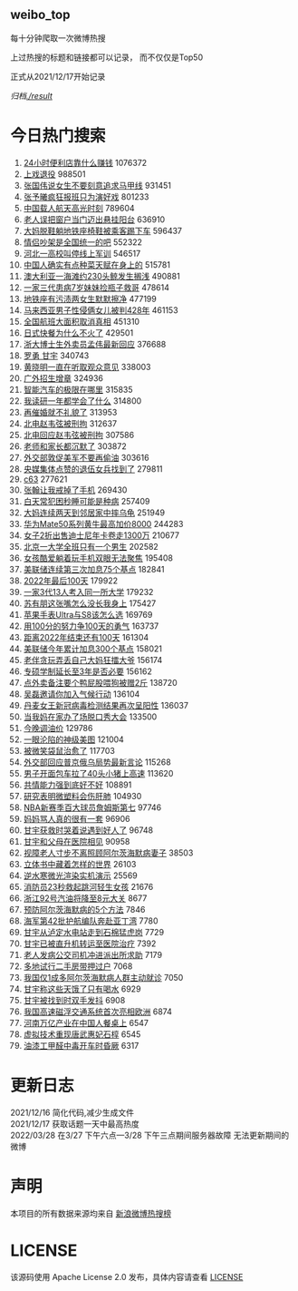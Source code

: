 weibo_top  
---
每十分钟爬取一次微博热搜  

上过热搜的标题和链接都可以记录， 而不仅仅是Top50

正式从2021/12/17开始记录  

*归档[./result](./result/)*

# 今日热门搜索  
1. [24小时便利店靠什么赚钱](https://s.weibo.com//weibo?q=%2324%E5%B0%8F%E6%97%B6%E4%BE%BF%E5%88%A9%E5%BA%97%E9%9D%A0%E4%BB%80%E4%B9%88%E8%B5%9A%E9%92%B1%23&t=31&band_rank=2&Refer=top) 1076372
2. [上戏退役](https://s.weibo.com//weibo?q=%23%E4%B8%8A%E6%88%8F%E9%80%80%E5%BD%B9%23&t=31&band_rank=1&Refer=top) 988501
3. [张国伟说女生不要刻意追求马甲线](https://s.weibo.com//weibo?q=%23%E5%BC%A0%E5%9B%BD%E4%BC%9F%E8%AF%B4%E5%A5%B3%E7%94%9F%E4%B8%8D%E8%A6%81%E5%88%BB%E6%84%8F%E8%BF%BD%E6%B1%82%E9%A9%AC%E7%94%B2%E7%BA%BF%23&t=31&band_rank=2&Refer=top) 931451
4. [张予曦疯狂报班只为演好戏](https://s.weibo.com//weibo?q=%23%E5%BC%A0%E4%BA%88%E6%9B%A6%E7%96%AF%E7%8B%82%E6%8A%A5%E7%8F%AD%E5%8F%AA%E4%B8%BA%E6%BC%94%E5%A5%BD%E6%88%8F%23&t=31&band_rank=2&Refer=top) 801233
5. [中国载人航天高光时刻](https://s.weibo.com//weibo?q=%23%E4%B8%AD%E5%9B%BD%E8%BD%BD%E4%BA%BA%E8%88%AA%E5%A4%A9%E9%AB%98%E5%85%89%E6%97%B6%E5%88%BB%23&t=31&band_rank=3&Refer=top) 789604
6. [老人误把窗户当门迈出悬挂阳台](https://s.weibo.com//weibo?q=%23%E8%80%81%E4%BA%BA%E8%AF%AF%E6%8A%8A%E7%AA%97%E6%88%B7%E5%BD%93%E9%97%A8%E8%BF%88%E5%87%BA%E6%82%AC%E6%8C%82%E9%98%B3%E5%8F%B0%23&t=31&band_rank=5&Refer=top) 636910
7. [大妈脱鞋躺地铁座椅鞋被乘客踢下车](https://s.weibo.com//weibo?q=%23%E5%A4%A7%E5%A6%88%E8%84%B1%E9%9E%8B%E8%BA%BA%E5%9C%B0%E9%93%81%E5%BA%A7%E6%A4%85%E9%9E%8B%E8%A2%AB%E4%B9%98%E5%AE%A2%E8%B8%A2%E4%B8%8B%E8%BD%A6%23&t=31&band_rank=6&Refer=top) 596437
8. [情侣吵架是全国统一的吧](https://s.weibo.com//weibo?q=%23%E6%83%85%E4%BE%A3%E5%90%B5%E6%9E%B6%E6%98%AF%E5%85%A8%E5%9B%BD%E7%BB%9F%E4%B8%80%E7%9A%84%E5%90%A7%23&t=31&band_rank=5&Refer=top) 552322
9. [河北一高校叫停线上军训](https://s.weibo.com//weibo?q=%23%E6%B2%B3%E5%8C%97%E4%B8%80%E9%AB%98%E6%A0%A1%E5%8F%AB%E5%81%9C%E7%BA%BF%E4%B8%8A%E5%86%9B%E8%AE%AD%23&t=31&band_rank=5&Refer=top) 546517
10. [中国人确实有点种菜天赋在身上的](https://s.weibo.com//weibo?q=%23%E4%B8%AD%E5%9B%BD%E4%BA%BA%E7%A1%AE%E5%AE%9E%E6%9C%89%E7%82%B9%E7%A7%8D%E8%8F%9C%E5%A4%A9%E8%B5%8B%E5%9C%A8%E8%BA%AB%E4%B8%8A%E7%9A%84%23&t=31&band_rank=6&Refer=top) 515781
11. [澳大利亚一海滩约230头鲸发生搁浅](https://s.weibo.com//weibo?q=%23%E6%BE%B3%E5%A4%A7%E5%88%A9%E4%BA%9A%E4%B8%80%E6%B5%B7%E6%BB%A9%E7%BA%A6230%E5%A4%B4%E9%B2%B8%E5%8F%91%E7%94%9F%E6%90%81%E6%B5%85%23&t=31&band_rank=7&Refer=top) 490881
12. [一家三代患病7岁妹妹捡瓶子救哥](https://s.weibo.com//weibo?q=%E4%B8%80%E5%AE%B6%E4%B8%89%E4%BB%A3%E6%82%A3%E7%97%857%E5%B2%81%E5%A6%B9%E5%A6%B9%E6%8D%A1%E7%93%B6%E5%AD%90%E6%95%91%E5%93%A5&t=31&band_rank=6&Refer=top) 478614
13. [地铁座有污渍两女生默默擦净](https://s.weibo.com//weibo?q=%23%E5%9C%B0%E9%93%81%E5%BA%A7%E6%9C%89%E6%B1%A1%E6%B8%8D%E4%B8%A4%E5%A5%B3%E7%94%9F%E9%BB%98%E9%BB%98%E6%93%A6%E5%87%80%23&t=31&band_rank=6&Refer=top) 477199
14. [马来西亚男子性侵俩女儿被判428年](https://s.weibo.com//weibo?q=%23%E9%A9%AC%E6%9D%A5%E8%A5%BF%E4%BA%9A%E7%94%B7%E5%AD%90%E6%80%A7%E4%BE%B5%E4%BF%A9%E5%A5%B3%E5%84%BF%E8%A2%AB%E5%88%A4428%E5%B9%B4%23&t=31&band_rank=11&Refer=top) 461153
15. [全国航班大面积取消真相](https://s.weibo.com//weibo?q=%23%E5%85%A8%E5%9B%BD%E8%88%AA%E7%8F%AD%E5%A4%A7%E9%9D%A2%E7%A7%AF%E5%8F%96%E6%B6%88%E7%9C%9F%E7%9B%B8%23&t=31&band_rank=12&Refer=top) 451310
16. [日式快餐为什么不火了](https://s.weibo.com//weibo?q=%23%E6%97%A5%E5%BC%8F%E5%BF%AB%E9%A4%90%E4%B8%BA%E4%BB%80%E4%B9%88%E4%B8%8D%E7%81%AB%E4%BA%86%23&t=31&band_rank=9&Refer=top) 429501
17. [浙大博士生外卖员孟伟最新回应](https://s.weibo.com//weibo?q=%23%E6%B5%99%E5%A4%A7%E5%8D%9A%E5%A3%AB%E7%94%9F%E5%A4%96%E5%8D%96%E5%91%98%E5%AD%9F%E4%BC%9F%E6%9C%80%E6%96%B0%E5%9B%9E%E5%BA%94%23&t=31&band_rank=15&Refer=top) 376688
18. [罗勇 甘宇](https://s.weibo.com//weibo?q=%E7%BD%97%E5%8B%87%20%E7%94%98%E5%AE%87&t=31&band_rank=10&Refer=top) 340743
19. [黄晓明一直在听取观众意见](https://s.weibo.com//weibo?q=%23%E9%BB%84%E6%99%93%E6%98%8E%E4%B8%80%E7%9B%B4%E5%9C%A8%E5%90%AC%E5%8F%96%E8%A7%82%E4%BC%97%E6%84%8F%E8%A7%81%23&t=31&band_rank=13&Refer=top) 338003
20. [广外招生增章](https://s.weibo.com//weibo?q=%23%E5%B9%BF%E5%A4%96%E6%8B%9B%E7%94%9F%E5%A2%9E%E7%AB%A0%23&t=31&band_rank=10&Refer=top) 324936
21. [智能汽车的极限在哪里](https://s.weibo.com//weibo?q=%23%E6%99%BA%E8%83%BD%E6%B1%BD%E8%BD%A6%E7%9A%84%E6%9E%81%E9%99%90%E5%9C%A8%E5%93%AA%E9%87%8C%23&t=31&band_rank=15&Refer=top) 315835
22. [我读研一年都学会了什么](https://s.weibo.com//weibo?q=%23%E6%88%91%E8%AF%BB%E7%A0%94%E4%B8%80%E5%B9%B4%E9%83%BD%E5%AD%A6%E4%BC%9A%E4%BA%86%E4%BB%80%E4%B9%88%23&t=31&band_rank=16&Refer=top) 314800
23. [再催婚就不礼貌了](https://s.weibo.com//weibo?q=%23%E5%86%8D%E5%82%AC%E5%A9%9A%E5%B0%B1%E4%B8%8D%E7%A4%BC%E8%B2%8C%E4%BA%86%23&t=31&band_rank=17&Refer=top) 313953
24. [北电赵韦弦被刑拘](https://s.weibo.com//weibo?q=%23%E5%8C%97%E7%94%B5%E8%B5%B5%E9%9F%A6%E5%BC%A6%E8%A2%AB%E5%88%91%E6%8B%98%23&t=31&band_rank=13&Refer=top) 312637
25. [北电回应赵韦弦被刑拘](https://s.weibo.com//weibo?q=%23%E5%8C%97%E7%94%B5%E5%9B%9E%E5%BA%94%E8%B5%B5%E9%9F%A6%E5%BC%A6%E8%A2%AB%E5%88%91%E6%8B%98%23&t=31&band_rank=15&Refer=top) 307586
26. [老师和家长都沉默了](https://s.weibo.com//weibo?q=%23%E8%80%81%E5%B8%88%E5%92%8C%E5%AE%B6%E9%95%BF%E9%83%BD%E6%B2%89%E9%BB%98%E4%BA%86%23&t=31&band_rank=18&Refer=top) 303872
27. [外交部敦促美军不要再偷油](https://s.weibo.com//weibo?q=%23%E5%A4%96%E4%BA%A4%E9%83%A8%E6%95%A6%E4%BF%83%E7%BE%8E%E5%86%9B%E4%B8%8D%E8%A6%81%E5%86%8D%E5%81%B7%E6%B2%B9%23&t=31&band_rank=19&Refer=top) 303616
28. [央媒集体点赞的退伍女兵找到了](https://s.weibo.com//weibo?q=%23%E5%A4%AE%E5%AA%92%E9%9B%86%E4%BD%93%E7%82%B9%E8%B5%9E%E7%9A%84%E9%80%80%E4%BC%8D%E5%A5%B3%E5%85%B5%E6%89%BE%E5%88%B0%E4%BA%86%23&t=31&band_rank=16&Refer=top) 279811
29. [c63](https://s.weibo.com//weibo?q=c63&t=31&band_rank=18&Refer=top) 277621
30. [张翰让我戒掉了手机](https://s.weibo.com//weibo?q=%23%E5%BC%A0%E7%BF%B0%E8%AE%A9%E6%88%91%E6%88%92%E6%8E%89%E4%BA%86%E6%89%8B%E6%9C%BA%23&t=31&band_rank=21&Refer=top) 269430
31. [白天常犯困秒睡可能是种病](https://s.weibo.com//weibo?q=%23%E7%99%BD%E5%A4%A9%E5%B8%B8%E7%8A%AF%E5%9B%B0%E7%A7%92%E7%9D%A1%E5%8F%AF%E8%83%BD%E6%98%AF%E7%A7%8D%E7%97%85%23&t=31&band_rank=20&Refer=top) 257409
32. [大妈连续两天到邻居家中摔乌龟](https://s.weibo.com//weibo?q=%23%E5%A4%A7%E5%A6%88%E8%BF%9E%E7%BB%AD%E4%B8%A4%E5%A4%A9%E5%88%B0%E9%82%BB%E5%B1%85%E5%AE%B6%E4%B8%AD%E6%91%94%E4%B9%8C%E9%BE%9F%23&t=31&band_rank=23&Refer=top) 251949
33. [华为Mate50系列黄牛最高加价8000](https://s.weibo.com//weibo?q=%23%E5%8D%8E%E4%B8%BAMate50%E7%B3%BB%E5%88%97%E9%BB%84%E7%89%9B%E6%9C%80%E9%AB%98%E5%8A%A0%E4%BB%B78000%23&t=31&band_rank=20&Refer=top) 244283
34. [女子2折出售迪士尼年卡卷走1300万](https://s.weibo.com//weibo?q=%23%E5%A5%B3%E5%AD%902%E6%8A%98%E5%87%BA%E5%94%AE%E8%BF%AA%E5%A3%AB%E5%B0%BC%E5%B9%B4%E5%8D%A1%E5%8D%B7%E8%B5%B01300%E4%B8%87%23&t=31&band_rank=25&Refer=top) 210677
35. [北京一大学全班只有一个男生](https://s.weibo.com//weibo?q=%23%E5%8C%97%E4%BA%AC%E4%B8%80%E5%A4%A7%E5%AD%A6%E5%85%A8%E7%8F%AD%E5%8F%AA%E6%9C%89%E4%B8%80%E4%B8%AA%E7%94%B7%E7%94%9F%23&t=31&band_rank=27&Refer=top) 202582
36. [女孩酷爱躺着玩手机双眼无法聚焦](https://s.weibo.com//weibo?q=%23%E5%A5%B3%E5%AD%A9%E9%85%B7%E7%88%B1%E8%BA%BA%E7%9D%80%E7%8E%A9%E6%89%8B%E6%9C%BA%E5%8F%8C%E7%9C%BC%E6%97%A0%E6%B3%95%E8%81%9A%E7%84%A6%23&t=31&band_rank=29&Refer=top) 195408
37. [美联储连续第三次加息75个基点](https://s.weibo.com//weibo?q=%23%E7%BE%8E%E8%81%94%E5%82%A8%E8%BF%9E%E7%BB%AD%E7%AC%AC%E4%B8%89%E6%AC%A1%E5%8A%A0%E6%81%AF75%E4%B8%AA%E5%9F%BA%E7%82%B9%23&t=31&band_rank=29&Refer=top) 182841
38. [2022年最后100天](https://s.weibo.com//weibo?q=%232022%E5%B9%B4%E6%9C%80%E5%90%8E100%E5%A4%A9%23&t=31&band_rank=19&Refer=top) 179922
39. [一家3代13人考入同一所大学](https://s.weibo.com//weibo?q=%23%E4%B8%80%E5%AE%B63%E4%BB%A313%E4%BA%BA%E8%80%83%E5%85%A5%E5%90%8C%E4%B8%80%E6%89%80%E5%A4%A7%E5%AD%A6%23&t=31&band_rank=30&Refer=top) 179232
40. [苏有朋这张嘴怎么没长我身上](https://s.weibo.com//weibo?q=%23%E8%8B%8F%E6%9C%89%E6%9C%8B%E8%BF%99%E5%BC%A0%E5%98%B4%E6%80%8E%E4%B9%88%E6%B2%A1%E9%95%BF%E6%88%91%E8%BA%AB%E4%B8%8A%23&t=31&band_rank=31&Refer=top) 175427
41. [苹果手表Ultra与S8该怎么选](https://s.weibo.com//weibo?q=%23%E8%8B%B9%E6%9E%9C%E6%89%8B%E8%A1%A8Ultra%E4%B8%8ES8%E8%AF%A5%E6%80%8E%E4%B9%88%E9%80%89%23&t=31&band_rank=33&Refer=top) 169769
42. [用100分的努力争100天的勇气](https://s.weibo.com//weibo?q=%23%E7%94%A8100%E5%88%86%E7%9A%84%E5%8A%AA%E5%8A%9B%E4%BA%89100%E5%A4%A9%E7%9A%84%E5%8B%87%E6%B0%94%23&t=31&band_rank=23&Refer=top) 163737
43. [距离2022年结束还有100天](https://s.weibo.com//weibo?q=%E8%B7%9D%E7%A6%BB2022%E5%B9%B4%E7%BB%93%E6%9D%9F%E8%BF%98%E6%9C%89100%E5%A4%A9&t=31&band_rank=25&Refer=top) 161304
44. [美联储今年累计加息300个基点](https://s.weibo.com//weibo?q=%23%E7%BE%8E%E8%81%94%E5%82%A8%E4%BB%8A%E5%B9%B4%E7%B4%AF%E8%AE%A1%E5%8A%A0%E6%81%AF300%E4%B8%AA%E5%9F%BA%E7%82%B9%23&t=31&band_rank=34&Refer=top) 158021
45. [老伴贪玩弄丢自己大妈狂擂大爷](https://s.weibo.com//weibo?q=%23%E8%80%81%E4%BC%B4%E8%B4%AA%E7%8E%A9%E5%BC%84%E4%B8%A2%E8%87%AA%E5%B7%B1%E5%A4%A7%E5%A6%88%E7%8B%82%E6%93%82%E5%A4%A7%E7%88%B7%23&t=31&band_rank=35&Refer=top) 156174
46. [专硕学制延长至3年是否必要](https://s.weibo.com//weibo?q=%23%E4%B8%93%E7%A1%95%E5%AD%A6%E5%88%B6%E5%BB%B6%E9%95%BF%E8%87%B33%E5%B9%B4%E6%98%AF%E5%90%A6%E5%BF%85%E8%A6%81%23&t=31&band_rank=36&Refer=top) 156162
47. [点外卖备注要个鸭屁股喂狗被赠2斤](https://s.weibo.com//weibo?q=%23%E7%82%B9%E5%A4%96%E5%8D%96%E5%A4%87%E6%B3%A8%E8%A6%81%E4%B8%AA%E9%B8%AD%E5%B1%81%E8%82%A1%E5%96%82%E7%8B%97%E8%A2%AB%E8%B5%A02%E6%96%A4%23&t=31&band_rank=36&Refer=top) 138720
48. [吴磊邀请你加入气候行动](https://s.weibo.com//weibo?q=%23%E5%90%B4%E7%A3%8A%E9%82%80%E8%AF%B7%E4%BD%A0%E5%8A%A0%E5%85%A5%E6%B0%94%E5%80%99%E8%A1%8C%E5%8A%A8%23&t=31&band_rank=38&Refer=top) 136104
49. [丹麦女王新冠病毒检测结果再次呈阳性](https://s.weibo.com//weibo?q=%23%E4%B8%B9%E9%BA%A6%E5%A5%B3%E7%8E%8B%E6%96%B0%E5%86%A0%E7%97%85%E6%AF%92%E6%A3%80%E6%B5%8B%E7%BB%93%E6%9E%9C%E5%86%8D%E6%AC%A1%E5%91%88%E9%98%B3%E6%80%A7%23&t=31&band_rank=37&Refer=top) 136037
50. [当我妈在家办了场脱口秀大会](https://s.weibo.com//weibo?q=%23%E5%BD%93%E6%88%91%E5%A6%88%E5%9C%A8%E5%AE%B6%E5%8A%9E%E4%BA%86%E5%9C%BA%E8%84%B1%E5%8F%A3%E7%A7%80%E5%A4%A7%E4%BC%9A%23&t=31&band_rank=38&Refer=top) 133500
51. [今晚调油价](https://s.weibo.com//weibo?q=%23%E4%BB%8A%E6%99%9A%E8%B0%83%E6%B2%B9%E4%BB%B7%23&t=31&band_rank=39&Refer=top) 129786
52. [一眼沦陷的神级美图](https://s.weibo.com//weibo?q=%23%E4%B8%80%E7%9C%BC%E6%B2%A6%E9%99%B7%E7%9A%84%E7%A5%9E%E7%BA%A7%E7%BE%8E%E5%9B%BE%23&t=31&band_rank=41&Refer=top) 121004
53. [被微笑袋鼠治愈了](https://s.weibo.com//weibo?q=%23%E8%A2%AB%E5%BE%AE%E7%AC%91%E8%A2%8B%E9%BC%A0%E6%B2%BB%E6%84%88%E4%BA%86%23&t=31&band_rank=43&Refer=top) 117703
54. [外交部回应普京俄乌局势最新言论](https://s.weibo.com//weibo?q=%23%E5%A4%96%E4%BA%A4%E9%83%A8%E5%9B%9E%E5%BA%94%E6%99%AE%E4%BA%AC%E4%BF%84%E4%B9%8C%E5%B1%80%E5%8A%BF%E6%9C%80%E6%96%B0%E8%A8%80%E8%AE%BA%23&t=31&band_rank=44&Refer=top) 115268
55. [男子开面包车拉了40头小猪上高速](https://s.weibo.com//weibo?q=%23%E7%94%B7%E5%AD%90%E5%BC%80%E9%9D%A2%E5%8C%85%E8%BD%A6%E6%8B%89%E4%BA%8640%E5%A4%B4%E5%B0%8F%E7%8C%AA%E4%B8%8A%E9%AB%98%E9%80%9F%23&t=31&band_rank=45&Refer=top) 113620
56. [共情能力强到底好不好](https://s.weibo.com//weibo?q=%23%E5%85%B1%E6%83%85%E8%83%BD%E5%8A%9B%E5%BC%BA%E5%88%B0%E5%BA%95%E5%A5%BD%E4%B8%8D%E5%A5%BD%23&t=31&band_rank=46&Refer=top) 108891
57. [研究表明微塑料会伤肝肺](https://s.weibo.com//weibo?q=%23%E7%A0%94%E7%A9%B6%E8%A1%A8%E6%98%8E%E5%BE%AE%E5%A1%91%E6%96%99%E4%BC%9A%E4%BC%A4%E8%82%9D%E8%82%BA%23&t=31&band_rank=24&Refer=top) 104930
58. [NBA新赛季百大球员詹姆斯第七](https://s.weibo.com//weibo?q=%23NBA%E6%96%B0%E8%B5%9B%E5%AD%A3%E7%99%BE%E5%A4%A7%E7%90%83%E5%91%98%E8%A9%B9%E5%A7%86%E6%96%AF%E7%AC%AC%E4%B8%83%23&t=31&band_rank=47&Refer=top) 97746
59. [妈妈骂人真的很有一套](https://s.weibo.com//weibo?q=%23%E5%A6%88%E5%A6%88%E9%AA%82%E4%BA%BA%E7%9C%9F%E7%9A%84%E5%BE%88%E6%9C%89%E4%B8%80%E5%A5%97%23&t=31&band_rank=48&Refer=top) 96906
60. [甘宇获救时哭着说遇到好人了](https://s.weibo.com//weibo?q=%23%E7%94%98%E5%AE%87%E8%8E%B7%E6%95%91%E6%97%B6%E5%93%AD%E7%9D%80%E8%AF%B4%E9%81%87%E5%88%B0%E5%A5%BD%E4%BA%BA%E4%BA%86%23&t=31&band_rank=49&Refer=top) 96748
61. [甘宇和父母在医院相见](https://s.weibo.com//weibo?q=%23%E7%94%98%E5%AE%87%E5%92%8C%E7%88%B6%E6%AF%8D%E5%9C%A8%E5%8C%BB%E9%99%A2%E7%9B%B8%E8%A7%81%23&t=31&band_rank=50&Refer=top) 90958
62. [视障老人寸步不离照顾阿尔茨海默病妻子](https://s.weibo.com//weibo?q=%23%E8%A7%86%E9%9A%9C%E8%80%81%E4%BA%BA%E5%AF%B8%E6%AD%A5%E4%B8%8D%E7%A6%BB%E7%85%A7%E9%A1%BE%E9%98%BF%E5%B0%94%E8%8C%A8%E6%B5%B7%E9%BB%98%E7%97%85%E5%A6%BB%E5%AD%90%23&t=31&band_rank=42&Refer=top) 38503
63. [立体书中藏着怎样的世界](https://s.weibo.com//weibo?q=%23%E7%AB%8B%E4%BD%93%E4%B9%A6%E4%B8%AD%E8%97%8F%E7%9D%80%E6%80%8E%E6%A0%B7%E7%9A%84%E4%B8%96%E7%95%8C%23&t=31&band_rank=17&Refer=top) 26103
64. [逆水寒微光渲染实机演示](https://s.weibo.com//weibo?q=%23%E9%80%86%E6%B0%B4%E5%AF%92%E5%BE%AE%E5%85%89%E6%B8%B2%E6%9F%93%E5%AE%9E%E6%9C%BA%E6%BC%94%E7%A4%BA%23&t=31&band_rank=50&Refer=top) 25569
65. [消防员23秒救起跳河轻生女孩](https://s.weibo.com//weibo?q=%23%E6%B6%88%E9%98%B2%E5%91%9823%E7%A7%92%E6%95%91%E8%B5%B7%E8%B7%B3%E6%B2%B3%E8%BD%BB%E7%94%9F%E5%A5%B3%E5%AD%A9%23&t=31&band_rank=48&Refer=top) 21676
66. [浙江92号汽油将降至8元大关](https://s.weibo.com//weibo?q=%23%E6%B5%99%E6%B1%9F92%E5%8F%B7%E6%B1%BD%E6%B2%B9%E5%B0%86%E9%99%8D%E8%87%B38%E5%85%83%E5%A4%A7%E5%85%B3%23&t=31&band_rank=43&Refer=top) 8677
67. [预防阿尔茨海默病的5个方法](https://s.weibo.com//weibo?q=%23%E9%A2%84%E9%98%B2%E9%98%BF%E5%B0%94%E8%8C%A8%E6%B5%B7%E9%BB%98%E7%97%85%E7%9A%845%E4%B8%AA%E6%96%B9%E6%B3%95%23&t=31&band_rank=50&Refer=top) 7846
68. [海军第42批护航编队奔赴亚丁湾](https://s.weibo.com//weibo?q=%E6%B5%B7%E5%86%9B%E7%AC%AC42%E6%89%B9%E6%8A%A4%E8%88%AA%E7%BC%96%E9%98%9F%E5%A5%94%E8%B5%B4%E4%BA%9A%E4%B8%81%E6%B9%BE&t=31&band_rank=48&Refer=top) 7780
69. [甘宇从泸定水电站走到石棉猛虎岗](https://s.weibo.com//weibo?q=%23%E7%94%98%E5%AE%87%E4%BB%8E%E6%B3%B8%E5%AE%9A%E6%B0%B4%E7%94%B5%E7%AB%99%E8%B5%B0%E5%88%B0%E7%9F%B3%E6%A3%89%E7%8C%9B%E8%99%8E%E5%B2%97%23&t=31&band_rank=46&Refer=top) 7729
70. [甘宇已被直升机转运至医院治疗](https://s.weibo.com//weibo?q=%23%E7%94%98%E5%AE%87%E5%B7%B2%E8%A2%AB%E7%9B%B4%E5%8D%87%E6%9C%BA%E8%BD%AC%E8%BF%90%E8%87%B3%E5%8C%BB%E9%99%A2%E6%B2%BB%E7%96%97%23&t=31&band_rank=48&Refer=top) 7392
71. [老人发病公交司机冲进派出所求助](https://s.weibo.com//weibo?q=%23%E8%80%81%E4%BA%BA%E5%8F%91%E7%97%85%E5%85%AC%E4%BA%A4%E5%8F%B8%E6%9C%BA%E5%86%B2%E8%BF%9B%E6%B4%BE%E5%87%BA%E6%89%80%E6%B1%82%E5%8A%A9%23&t=31&band_rank=47&Refer=top) 7179
72. [多地试行二手房带押过户](https://s.weibo.com//weibo?q=%23%E5%A4%9A%E5%9C%B0%E8%AF%95%E8%A1%8C%E4%BA%8C%E6%89%8B%E6%88%BF%E5%B8%A6%E6%8A%BC%E8%BF%87%E6%88%B7%23&t=31&band_rank=48&Refer=top) 7068
73. [我国仅1成多阿尔茨海默病人群主动就诊](https://s.weibo.com//weibo?q=%23%E6%88%91%E5%9B%BD%E4%BB%851%E6%88%90%E5%A4%9A%E9%98%BF%E5%B0%94%E8%8C%A8%E6%B5%B7%E9%BB%98%E7%97%85%E4%BA%BA%E7%BE%A4%E4%B8%BB%E5%8A%A8%E5%B0%B1%E8%AF%8A%23&t=31&band_rank=48&Refer=top) 7050
74. [甘宇称这些天饿了只有喝水](https://s.weibo.com//weibo?q=%23%E7%94%98%E5%AE%87%E7%A7%B0%E8%BF%99%E4%BA%9B%E5%A4%A9%E9%A5%BF%E4%BA%86%E5%8F%AA%E6%9C%89%E5%96%9D%E6%B0%B4%23&t=31&band_rank=49&Refer=top) 6929
75. [甘宇被找到时双手发抖](https://s.weibo.com//weibo?q=%23%E7%94%98%E5%AE%87%E8%A2%AB%E6%89%BE%E5%88%B0%E6%97%B6%E5%8F%8C%E6%89%8B%E5%8F%91%E6%8A%96%23&t=31&band_rank=48&Refer=top) 6908
76. [我国高速磁浮交通系统首次亮相欧洲](https://s.weibo.com//weibo?q=%23%E6%88%91%E5%9B%BD%E9%AB%98%E9%80%9F%E7%A3%81%E6%B5%AE%E4%BA%A4%E9%80%9A%E7%B3%BB%E7%BB%9F%E9%A6%96%E6%AC%A1%E4%BA%AE%E7%9B%B8%E6%AC%A7%E6%B4%B2%23&t=31&band_rank=50&Refer=top) 6874
77. [河南万亿产业在中国人餐桌上](https://s.weibo.com//weibo?q=%23%E6%B2%B3%E5%8D%97%E4%B8%87%E4%BA%BF%E4%BA%A7%E4%B8%9A%E5%9C%A8%E4%B8%AD%E5%9B%BD%E4%BA%BA%E9%A4%90%E6%A1%8C%E4%B8%8A%23&t=31&band_rank=49&Refer=top) 6547
78. [虚拟技术重现唐武惠妃石椁](https://s.weibo.com//weibo?q=%23%E8%99%9A%E6%8B%9F%E6%8A%80%E6%9C%AF%E9%87%8D%E7%8E%B0%E5%94%90%E6%AD%A6%E6%83%A0%E5%A6%83%E7%9F%B3%E6%A4%81%23&t=31&band_rank=49&Refer=top) 6545
79. [油漆工甲醛中毒开车时昏厥](https://s.weibo.com//weibo?q=%23%E6%B2%B9%E6%BC%86%E5%B7%A5%E7%94%B2%E9%86%9B%E4%B8%AD%E6%AF%92%E5%BC%80%E8%BD%A6%E6%97%B6%E6%98%8F%E5%8E%A5%23&t=31&band_rank=50&Refer=top) 6317
# 更新日志  
2021/12/16  简化代码,减少生成文件  
2021/12/17  获取话题一天中最高热度  
2022/03/28  在3/27 下午六点—3/28 下午三点期间服务器故障 无法更新期间的微博  
# 声明  
本项目的所有数据来源均来自 [新浪微博热搜榜](https://s.weibo.com/top/summary)  

# LICENSE
该源码使用 Apache License 2.0 发布，具体内容请查看 [LICENSE](./LICENSE)
